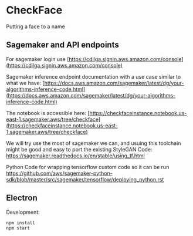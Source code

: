 # CheckFace

Putting a face to a name


## Sagemaker and API endpoints
For sagemaker login use [https://cdilga.signin.aws.amazon.com/console](https://cdilga.signin.aws.amazon.com/console)

Sagemaker inference endpoint documentation with a use case similar to what we have:
[https://docs.aws.amazon.com/sagemaker/latest/dg/your-algorithms-inference-code.html](https://docs.aws.amazon.com/sagemaker/latest/dg/your-algorithms-inference-code.html)

The notebook is accessible here: [https://checkfaceinstance.notebook.us-east-1.sagemaker.aws/tree/checkface](https://checkfaceinstance.notebook.us-east-1.sagemaker.aws/tree/checkface)

We will try use the most of sagemaker we can, and usuing this toolchain might be good and easy to port the existing StyleGAN Code:
https://sagemaker.readthedocs.io/en/stable/using_tf.html

Python Code for wrapping tensorflow custom code so it can be run
https://github.com/aws/sagemaker-python-sdk/blob/master/src/sagemaker/tensorflow/deploying_python.rst


## Electron

Development:

```
npm install
npm start
```